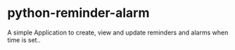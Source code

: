 # python-reminder-alarm
A simple Application to create, view and update reminders and alarms when time is set..
